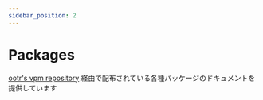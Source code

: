 ```yaml
---
sidebar_position: 2
---
```


# Packages

[ootr's vpm repository](/docs/vpm/) 経由で配布されている各種パッケージのドキュメントを提供しています
